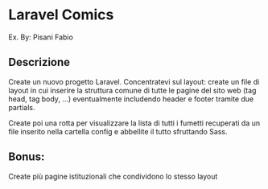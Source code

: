 # Laravel Comics

Ex. By: Pisani Fabio

## Descrizione

Create un nuovo progetto Laravel. Concentratevi sul layout: create un file di layout in cui inserire la struttura comune di tutte le pagine del sito web (tag head, tag body, ...) eventualmente includendo header e footer tramite due partials.


Create poi una rotta per visualizzare la lista di tutti i fumetti recuperati da un file inserito nella cartella config e abbellite il tutto sfruttando Sass.
## Bonus:
Create più pagine istituzionali che condividono lo stesso layout


